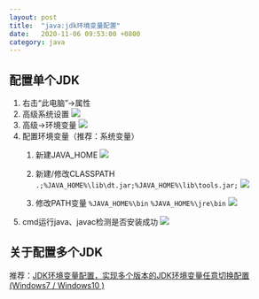 ```yaml
---
layout: post
title:  "java:jdk环境变量配置"
date:   2020-11-06 09:53:00 +0800
category: java
---
```

## 配置单个JDK
1. 右击“此电脑”->属性
2. 高级系统设置
      ![](https://img2020.cnblogs.com/blog/1752736/202010/1752736-20201022103921994-840566324.png)
3. 高级->环境变量
      ![](https://img2020.cnblogs.com/blog/1752736/202010/1752736-20201022104048126-2097596368.png)
4. 配置环境变量（推荐：系统变量）
      1. 新建JAVA_HOME
            ![](https://img2020.cnblogs.com/blog/1752736/202010/1752736-20201022104112034-1718989990.png)
      2. 新建/修改CLASSPATH
            `.;%JAVA_HOME%\lib\dt.jar;%JAVA_HOME%\lib\tools.jar;`
            ![](https://img2020.cnblogs.com/blog/1752736/202010/1752736-20201022104429418-1416311406.png)

      3. 修改PATH变量
            `%JAVA_HOME%\bin`
            `%JAVA_HOME%\jre\bin`
            ![](https://img2020.cnblogs.com/blog/1752736/202010/1752736-20201022104225633-2125731679.png)
5. cmd运行java、javac检测是否安装成功
      ![](https://img2020.cnblogs.com/blog/1752736/202010/1752736-20201022104211838-881716923.png)
## 关于配置多个JDK
推荐：[JDK环境变量配置，实现多个版本的JDK环境变量任意切换配置(Windows7 / Windows10 )](https://www.cnblogs.com/yuyu666/p/12666506.html)
